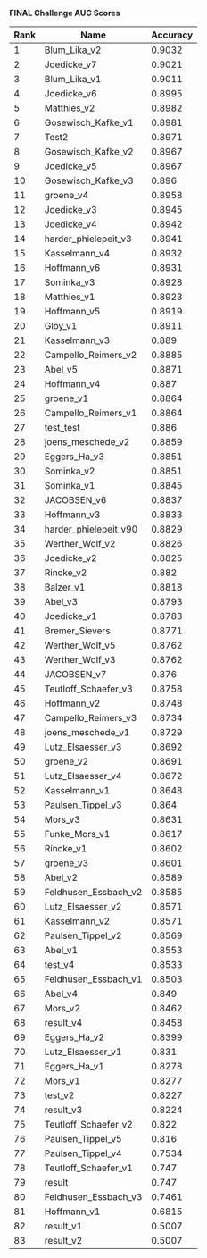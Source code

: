 **FINAL Challenge AUC Scores**


|Rank|Name|Accuracy|
|----|-----|---|
|1|Blum_Lika_v2|0.9032| 
|2|Joedicke_v7|0.9021| 
|3|Blum_Lika_v1|0.9011| 
|4|Joedicke_v6|0.8995| 
|5|Matthies_v2|0.8982| 
|6|Gosewisch_Kafke_v1|0.8981| 
|7|Test2|0.8971| 
|8|Gosewisch_Kafke_v2|0.8967| 
|9|Joedicke_v5|0.8967| 
|10|Gosewisch_Kafke_v3|0.896| 
|11|groene_v4|0.8958| 
|12|Joedicke_v3|0.8945| 
|13|Joedicke_v4|0.8942| 
|14|harder_phielepeit_v3|0.8941| 
|15|Kasselmann_v4|0.8932| 
|16|Hoffmann_v6|0.8931| 
|17|Sominka_v3|0.8928| 
|18|Matthies_v1|0.8923| 
|19|Hoffmann_v5|0.8919| 
|20|Gloy_v1|0.8911| 
|21|Kasselmann_v3|0.889| 
|22|Campello_Reimers_v2|0.8885| 
|23|Abel_v5|0.8871| 
|24|Hoffmann_v4|0.887| 
|25|groene_v1|0.8864| 
|26|Campello_Reimers_v1|0.8864| 
|27|test_test|0.886| 
|28|joens_meschede_v2|0.8859| 
|29|Eggers_Ha_v3|0.8851| 
|30|Sominka_v2|0.8851| 
|31|Sominka_v1|0.8845| 
|32|JACOBSEN_v6|0.8837| 
|33|Hoffmann_v3|0.8833| 
|34|harder_phielepeit_v90|0.8829| 
|35|Werther_Wolf_v2|0.8826| 
|36|Joedicke_v2|0.8825| 
|37|Rincke_v2|0.882| 
|38|Balzer_v1|0.8818| 
|39|Abel_v3|0.8793| 
|40|Joedicke_v1|0.8783| 
|41|Bremer_Sievers|0.8771| 
|42|Werther_Wolf_v5|0.8762| 
|43|Werther_Wolf_v3|0.8762| 
|44|JACOBSEN_v7|0.876| 
|45|Teutloff_Schaefer_v3|0.8758| 
|46|Hoffmann_v2|0.8748| 
|47|Campello_Reimers_v3|0.8734| 
|48|joens_meschede_v1|0.8729| 
|49|Lutz_Elsaesser_v3|0.8692| 
|50|groene_v2|0.8691| 
|51|Lutz_Elsaesser_v4|0.8672| 
|52|Kasselmann_v1|0.8648| 
|53|Paulsen_Tippel_v3|0.864| 
|54|Mors_v3|0.8631| 
|55|Funke_Mors_v1|0.8617| 
|56|Rincke_v1|0.8602| 
|57|groene_v3|0.8601| 
|58|Abel_v2|0.8589| 
|59|Feldhusen_Essbach_v2|0.8585| 
|60|Lutz_Elsaesser_v2|0.8571| 
|61|Kasselmann_v2|0.8571| 
|62|Paulsen_Tippel_v2|0.8569| 
|63|Abel_v1|0.8553| 
|64|test_v4|0.8533| 
|65|Feldhusen_Essbach_v1|0.8503| 
|66|Abel_v4|0.849| 
|67|Mors_v2|0.8462| 
|68|result_v4|0.8458| 
|69|Eggers_Ha_v2|0.8399| 
|70|Lutz_Elsaesser_v1|0.831| 
|71|Eggers_Ha_v1|0.8278| 
|72|Mors_v1|0.8277| 
|73|test_v2|0.8227| 
|74|result_v3|0.8224| 
|75|Teutloff_Schaefer_v2|0.822| 
|76|Paulsen_Tippel_v5|0.816| 
|77|Paulsen_Tippel_v4|0.7534| 
|78|Teutloff_Schaefer_v1|0.747| 
|79|result|0.747| 
|80|Feldhusen_Essbach_v3|0.7461| 
|81|Hoffmann_v1|0.6815| 
|82|result_v1|0.5007| 
|83|result_v2|0.5007| 
